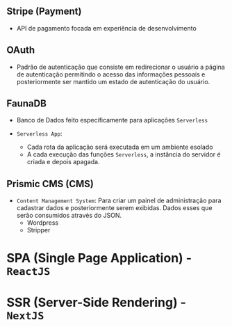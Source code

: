 ## Stripe (Payment) 
- API de pagamento focada em experiência de desenvolvimento

## OAuth 
- Padrão de autenticação que consiste em redirecionar o usuário a página de autenticação permitindo o acesso das informações pessoais e posteriormente ser mantido um estado de autenticação do usuário.

## FaunaDB
- Banco de Dados feito especificamente para aplicações `Serverless`

- `Serverless App`: 
    - Cada rota da aplicação será executada em um ambiente esolado
    - A cada execução das funções `Serverless`, a instância do servidor é criada e depois apagada.

## Prismic CMS (CMS) 
- `Content Management System`: Para criar um painel de administração para cadastrar dados e posteriormente serem exibidas. Dados esses que serão consumidos através do JSON.
    - Wordpress
    - Stripper 
#
# SPA (Single Page Application) - `ReactJS`
# SSR (Server-Side Rendering) - `NextJS`